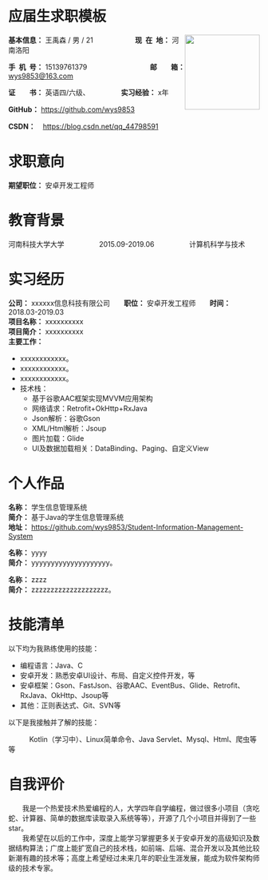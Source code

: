 <h1>应届生求职模板</h1>

<div style="float:right">
    <img src="https://img.52z.com/upload/news/image/20181108/20181108204521_83402.jpg" width="150">
</div>

**基本信息：** 王禹森 / 男 / 21&emsp;&emsp;&emsp;&emsp;&emsp;&emsp;**现&ensp;在&ensp;地：** 河南洛阳

**手&ensp;机&ensp;号：** 15139761379&emsp;&emsp;&emsp;&emsp;&emsp;&emsp;&emsp;&emsp;&emsp;**邮&emsp;&emsp;箱：** wys9853@163.com

**证&emsp;&emsp;书：** 英语四/六级、&emsp;&emsp;&emsp;&emsp;&ensp;**实习经验：** x年

**GitHub：** https://github.com/wys9853 

**CSDN：** &ensp; https://blog.csdn.net/qq_44798591

<h1>求职意向</h1>

**期望职位：** 安卓开发工程师&emsp;&emsp;&emsp;&emsp;

<h1>教育背景</h1>

河南科技大学大学&emsp;&emsp;&emsp;&emsp;&emsp;2015.09-2019.06&emsp;&emsp;&emsp;&emsp;&emsp;计算机科学与技术

<h1>实习经历</h1>

**公司：** xxxxxx信息科技有限公司&emsp;&emsp;**职位：** 安卓开发工程师&emsp;&emsp;**时间：** 2018.03-2019.03
<br/>
**项目名称：** xxxxxxxxxx
<br/>
**项目简介：** xxxxxxxxxx
<br/>
**主要工作：**
 - xxxxxxxxxxxx。
 - xxxxxxxxxxxx。
 - xxxxxxxxxxxx。
 - 技术栈：
   - 基于谷歌AAC框架实现MVVM应用架构
   - 网络请求：Retrofit+OkHttp+RxJava
   - Json解析：谷歌Gson
   - XML/Html解析：Jsoup
   - 图片加载：Glide
   - UI及数据加载相关：DataBinding、Paging、自定义View

<h1>个人作品</h1>

**名称：** 学生信息管理系统&emsp;&emsp;
<br/>
**简介：** 基于Java的学生信息管理系统
<br/>
**地址：** https://github.com/wys9853/Student-Information-Management-System

**名称：** yyyy 
<br/>
**简介：** yyyyyyyyyyyyyyyyyyyy。

**名称：** zzzz
<br/>
**简介：** zzzzzzzzzzzzzzzzzzzz。

<h1>技能清单</h1>

以下均为我熟练使用的技能：

- 编程语言：Java、C
- 安卓开发：熟悉安卓UI设计、布局、自定义控件开发，等
- 安卓框架：Gson、FastJson、谷歌AAC、EventBus、Glide、Retrofit、RxJava、OkHttp、Jsoup等
- 其他：正则表达式、Git、SVN等

以下是我接触并了解的技能：

&emsp;&emsp;&emsp;Kotlin（学习中）、Linux简单命令、Java Servlet、Mysql、Html、爬虫等等

<h1>自我评价</h1>

&emsp;&emsp;我是一个热爱技术热爱编程的人，大学四年自学编程，做过很多小项目（贪吃蛇、计算器、简单的数据库读取录入系统等等），开源了几个小项目并得到了一些star。
<br/>
&emsp;&emsp;我希望在以后的工作中，深度上能学习掌握更多关于安卓开发的高级知识及数据结构算法；广度上能扩宽自己的技术栈，如前端、后端、混合开发以及其他比较新潮有趣的技术等；高度上希望经过未来几年的职业生涯发展，能成为软件架构师级的技术专家。
